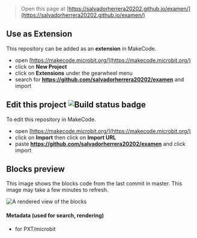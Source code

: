 
> Open this page at [https://salvadorherrera20202.github.io/examen/](https://salvadorherrera20202.github.io/examen/)

## Use as Extension

This repository can be added as an **extension** in MakeCode.

* open [https://makecode.microbit.org/](https://makecode.microbit.org/)
* click on **New Project**
* click on **Extensions** under the gearwheel menu
* search for **https://github.com/salvadorherrera20202/examen** and import

## Edit this project ![Build status badge](https://github.com/salvadorherrera20202/examen/workflows/MakeCode/badge.svg)

To edit this repository in MakeCode.

* open [https://makecode.microbit.org/](https://makecode.microbit.org/)
* click on **Import** then click on **Import URL**
* paste **https://github.com/salvadorherrera20202/examen** and click import

## Blocks preview

This image shows the blocks code from the last commit in master.
This image may take a few minutes to refresh.

![A rendered view of the blocks](https://github.com/salvadorherrera20202/examen/raw/master/.github/makecode/blocks.png)

#### Metadata (used for search, rendering)

* for PXT/microbit
<script src="https://makecode.com/gh-pages-embed.js"></script><script>makeCodeRender("{{ site.makecode.home_url }}", "{{ site.github.owner_name }}/{{ site.github.repository_name }}");</script>
